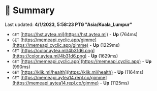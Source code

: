 # 📖 Summary
Last updated: **4/1/2023, 5:58:23 PTG "Asia/Kuala_Lumpur"**

- `GET` [https://hst.aytea.ml](https://hst.aytea.ml) - **Up** (764ms)
- `GET` [https://memeapi.cyclic.app/gimme](https://memeapi.cyclic.app/gimme) - **Up** (1229ms)
- `GET` [https://color.aytea.ml/4b31d6.png](https://color.aytea.ml/4b31d6.png) - **Up** (1629ms)
- `GET` [https://memeapi.cyclic.app](https://memeapi.cyclic.app) - **Up** (990ms)
- `GET` [https://klik.ml/health](https://klik.ml/health) - **Up** (1164ms)
- `GET` [https://memeapi.aytea14.repl.co/gimme](https://memeapi.aytea14.repl.co/gimme) - **Up** (1125ms)
